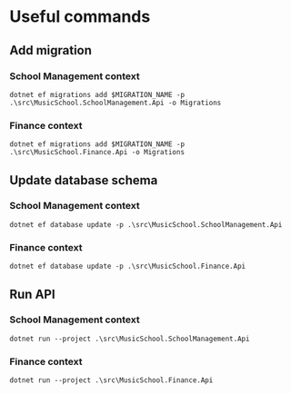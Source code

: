 # Useful commands

## Add migration

### School Management context

```
dotnet ef migrations add $MIGRATION_NAME -p .\src\MusicSchool.SchoolManagement.Api -o Migrations
```

### Finance context

```
dotnet ef migrations add $MIGRATION_NAME -p .\src\MusicSchool.Finance.Api -o Migrations
```

## Update database schema

### School Management context

```
dotnet ef database update -p .\src\MusicSchool.SchoolManagement.Api
```

### Finance context

```
dotnet ef database update -p .\src\MusicSchool.Finance.Api
```

## Run API

### School Management context

```
dotnet run --project .\src\MusicSchool.SchoolManagement.Api
```

### Finance context

```
dotnet run --project .\src\MusicSchool.Finance.Api
```
